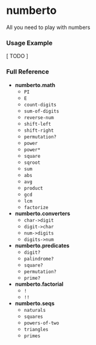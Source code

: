 # numberto

All you need to play with numbers

### Usage Example

[ TODO ]

### Full Reference

* **numberto.math**
    * `PI`
    * `E`
	* `count-digits`
	* `sum-of-digits`
	* `reverse-num`
	* `shift-left`
	* `shift-right`
	* `permutation?`
    * `power`
    * `power*`
    * `square`
    * `sqroot`
	* `sum`
	* `abs`
	* `avg`
	* `product`
	* `gcd`
	* `lcm`
	* `factorize`
* **numberto.converters**
    * `char->digit`
    * `digit->char`
    * `num->digits`
    * `digits->num`
* **numberto.predicates**
    * `digit?`
	* `palindrome?`
	* `square?`
	* `permutation?`
	* `prime?`
* **numberto.factorial**
	* `!`
	* `!!`
* **numberto.seqs**
	* `naturals`
	* `squares`
	* `powers-of-two`
	* `triangles`
	* `primes`
